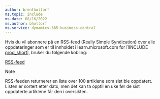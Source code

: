 ```yaml
---
author: brentholtorf
ms.topic: include
ms.date: 08/16/2022
ms.author: bholtorf
ms.service: dynamics-365-business-central
---
```

Hvis du vil abonnere på en RSS-feed (Really Simple Syndication) over alle oppdateringer som er til innholdet i learn.microsoft.com for [!INCLUDE [prod_short](prod_short.md)], bruker du følgende kobling:

[RSS-feed](/api/search/rss?$filter=scopes%2fany(t%3A%20t%20eq%20%27dynamics365-bc-app%27)&locale=en-us)

> [!NOTE]
> RSS-feeden returnerer en liste over 100 artiklene som sist ble oppdatert. Listen er sortert etter dato, men det kan ta opptil en uke før de sist oppdaterte artiklene får den i oversikten.  
